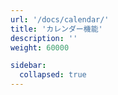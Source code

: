 ```yaml
---
url: '/docs/calendar/'
title: 'カレンダー機能'
description: ''
weight: 60000

sidebar:
  collapsed: true
---
```

